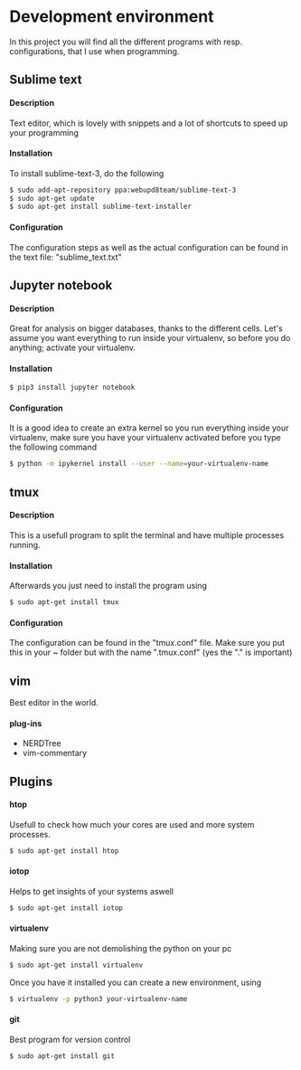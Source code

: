 # Development environment

In this project you will find all the different programs with resp. configurations, that I use
when programming.

## Sublime text
#### Description
Text editor, which is lovely with snippets and a lot of shortcuts to speed up your programming
#### Installation
To install sublime-text-3, do the following
```bash
$ sudo add-apt-repository ppa:webupd8team/sublime-text-3
$ sudo apt-get update
$ sudo apt-get install sublime-text-installer
```
#### Configuration
The configuration steps as well as the actual configuration can be found in the text file:
"sublime_text.txt"

## Jupyter notebook
#### Description
Great for analysis on bigger databases, thanks to the different cells. Let's assume you
want everything to run inside your virtualenv, so before you do anything; activate your
virtualenv.
#### Installation
```bash
$ pip3 install jupyter notebook
```
#### Configuration
It is a good idea to create an extra kernel so you run everything inside your virtualenv,
make sure you have your virtualenv activated before you type the following command
```bash
$ python -m ipykernel install --user --name=your-virtualenv-name
```

## tmux
#### Description
This is a usefull program to split the terminal and have multiple processes running. 
#### Installation
Afterwards you just need to install the program using
```bash
$ sudo apt-get install tmux
```
#### Configuration
The configuration can be found in the "tmux.conf" file. Make sure you put this in your ~ folder but with the name 
".tmux.conf" (yes the "." is important)

## vim
Best editor in the world.

#### plug-ins
* NERDTree
* vim-commentary

## Plugins
#### htop
Usefull to check how much your cores are used and more system processes.
```bash
$ sudo apt-get install htop
```
#### iotop
Helps to get insights of your systems aswell
```bash
$ sudo apt-get install iotop
```
#### virtualenv
Making sure you are not demolishing the python on your pc
```bash
$ sudo apt-get install virtualenv
```
Once you have it installed you can create a new environment, using
```bash
$ virtualenv -p python3 your-virtualenv-name
```
#### git
Best program for version control
```bash
$ sudo apt-get install git
```
